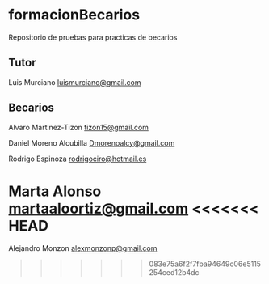 # formacionBecarios
Repositorio de pruebas para practicas de becarios

## Tutor

Luis Murciano luismurciano@gmail.com

## Becarios

Alvaro Martinez-Tizon tizon15@gmail.com

Daniel Moreno Alcubilla Dmorenoalcy@gmail.com

Rodrigo Espinoza rodrigociro@hotmail.es

Marta Alonso martaaloortiz@gmail.com
<<<<<<< HEAD
=======

Alejandro Monzon alexmonzonp@gmail.com

>>>>>>> 083e75a6f2f7fba94649c06e5115254ced12b4dc
